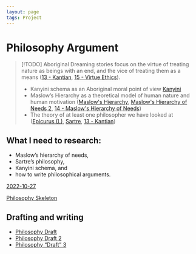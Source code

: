 ```yaml
---
layout: page
tags: Project 
---
```


# Philosophy Argument

> [!TODO] Aboriginal Dreaming stories focus on the virtue of treating nature as beings with an end, and the vice of treating them as a means ([13 - Kantian](../I%20know/3%20Permanent%20Notes/13%20-%20Kantian), [15 - Virtue Ethics](../I%20know/3%20Permanent%20Notes/15%20-%20Virtue%20Ethics)). 
> - Kanyini schema as an Aboriginal moral point of view [Kanyini](../I%20know/2%20Literature%20Notes/Kanyini)
> - Maslow’s Hierarchy as a theoretical model of human nature and human motivation ([Maslow's Hierarchy](../I%20know/2%20Literature%20Notes/Maslow's%20Hierarchy), [Maslow's Hierarchy of Needs 2](../I%20know/2%20Literature%20Notes/Maslow's%20Hierarchy%20of%20Needs%202), [14 - Maslow's Hierarchy of Needs](../I%20know/3%20Permanent%20Notes/14%20-%20Maslow's%20Hierarchy%20of%20Needs))
> - The theory of at least one philosopher we have looked at ([Epicurus (L)](../I%20know/2%20Literature%20Notes/Epicurus%20(L)), [Sartre](../I%20know/2%20Literature%20Notes/Sartre), [13 - Kantian](../I%20know/3%20Permanent%20Notes/13%20-%20Kantian))

## What I need to research:

- Maslow’s hierarchy of needs,
- Sartre’s philosophy,
- Kanyini schema, and
- how to write philosophical arguments.

[2022-10-27](../1%20Fleeting%20Notes/2022-10-27)

[Philosophy Skeleton](../Philosophy%20Skeleton)

## Drafting and writing

- [Philosophy Draft](Philosophy%20Draft)
- [Philosophy Draft 2](Philosophy%20Draft%202)
- [Philosophy “Draft” 3](Philosophy%20“Draft”%203)